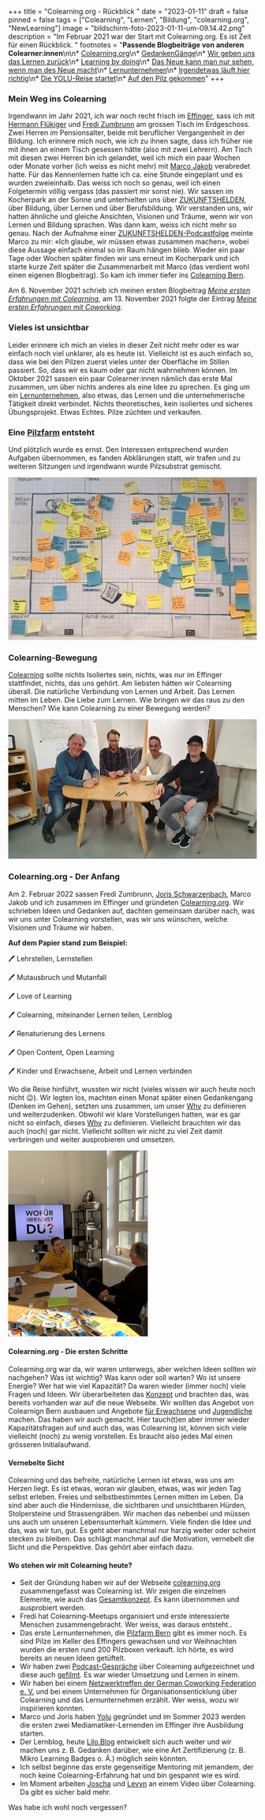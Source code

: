 +++
title = "Colearning.org - Rückblick "
date = "2023-01-11"
draft = false
pinned = false
tags = ["Colearning", "Lernen", "Bildung", "colearning.org", "NewLearning"]
image = "bildschirm-foto-2023-01-11-um-09.14.42.png"
description = "Im Februar 2021 war der Start mit Colearning.org. Es ist Zeit für einen Rückblick.  "
footnotes = "**Passende Blogbeiträge von anderen Colearner:innen**\n\n* [Colearning.org](https://www.fredizumbrunn.ch/colearning-org/)\n* [GedankenGänge](https://www.fredizumbrunn.ch/gedankengange/)\n* [Wir geben uns das Lernen zurück](https://www.fredizumbrunn.ch/wir-geben-uns-das-lernen-zuruck/)\n* [Learning by doing](https://www.fredizumbrunn.ch/learnings-by-doing/)\n* [Das Neue kann man nur sehen, wenn man des Neue macht](https://www.fredizumbrunn.ch/das-neue-kann-man-nur-sehen-wenn-man-das-neue-macht/)\n* [Lernunternehmen](https://www.fredizumbrunn.ch/das-neue-kann-man-nur-sehen-wenn-man-das-neue-macht/)\n* [Irgendetwas läuft hier richtig](https://blog.jorisschwarzenbach.ch/irgendetwas-lauft-hier-richtig/)\n* [Die YOLU-Reise startet](https://blog.jorisschwarzenbach.ch/die-yolu-reise-startet/)\n* [Auf den Pilz gekommen](https://hermann.netlify.app/auf-den-pilz-gekommen/)"
+++
### Mein Weg ins Colearning

Irgendwann im Jahr 2021, ich war noch recht frisch im [Effinger](https://www.effinger.ch), sass ich mit [Hermann Flükiger](https://hermann.netlify.app) und [Fredi Zumbrunn](https://www.fredizumbrunn.ch) am grossen Tisch im Erdgeschoss. Zwei Herren im Pensionsalter, beide mit beruflicher Vergangenheit in der Bildung. Ich erinnere mich noch, wie ich zu ihnen sagte, dass ich früher nie mit ihnen an einem Tisch gesessen hätte (also mit zwei Lehrern). Am Tisch mit diesen zwei Herren bin ich gelandet, weil ich mich ein paar Wochen oder Monate vorher (ich weiss es nicht mehr) mit [Marco Jakob](https://www.marcojakob.blog) verabredet hatte. Für das Kennenlernen hatte ich ca. eine Stunde eingeplant und es wurden zweieinhalb. Das weiss ich noch so genau, weil ich einen Folgetermin völlig vergass (das passiert mir sonst nie). Wir sassen im Kocherpark an der Sonne und unterhielten uns über [ZUKUNFTSHELDEN](https://www.zukunftshelden.ch), über Bildung, über Lernen und über Berufsbildung. Wir verstanden uns, wir hatten ähnliche und gleiche Ansichten, Visionen und Träume, wenn wir von Lernen und Bildung sprachen. Was dann kam, weiss ich nicht mehr so genau. Nach der Aufnahme einer [ZUKUNFTSHELDEN-Podcastfolge](https://www.zukunftshelden.ch/hallo) meinte Marco zu mir: «Ich glaube, wir müssen etwas zusammen machen», wobei diese Aussage einfach einmal so im Raum hängen blieb. Wieder ein paar Tage oder Wochen später finden wir uns erneut im Kocherpark und ich starte kurze Zeit später die Zusammenarbeit mit Marco (das verdient wohl einen eigenen Blogbeitrag). So kam ich immer tiefer ins [Colearning Bern](https://www.colearningbern.ch).

Am 6. November 2021 schrieb ich meinen ersten Blogbeitrag *[Meine ersten Erfahrungen mit Colearning](https://www.bensblog.ch/meine-ersten-erfahrungen-mit-colearning/)*, am 13. November 2021 folgte der Eintrag *[Meine ersten Erfahrungen mit Coworking](https://www.bensblog.ch/coworking/)*. 

### Vieles ist unsichtbar

Leider erinnere ich mich an vieles in dieser Zeit nicht mehr oder es war einfach noch viel unklarer, als es heute ist. Vielleicht ist es auch einfach so, dass wie bei den Pilzen zuerst vieles unter der Oberfläche im Stillen passiert. So, dass wir es kaum oder gar nicht wahrnehmen können. Im Oktober 2021 sassen ein paar Colearner:innen nämlich das erste Mal zusammen, um über nichts anderes als eine Idee zu sprechen. Es ging um ein [Lernunternehmen](https://www.marcojakob.blog/lernunternehmen/), also etwas, das Lernen und die unternehmerische Tätigkeit direkt verbindet. Nichts theoretisches, kein isoliertes und sicheres Übungsprojekt. Etwas Echtes. Pilze züchten und verkaufen. 

### Eine [Pilzfarm](https://www.pilzfarm.be) entsteht

Und plötzlich wurde es ernst. Den Interessen entsprechend wurden Aufgaben übernommen, es fanden Abklärungen statt, wir trafen und zu weiteren Sitzungen und irgendwann wurde Pilzsubstrat gemischt. 

![](img_4306.jpg)

### Colearning-Bewegung

[Colearning](https://www.colearning.org) sollte nichts Isoliertes sein, nichts, was nur im Effinger stattfindet, nichts, das uns gehört. Am liebsten hätten wir Colearning überall. Die natürliche Verbindung von Lernen und Arbeit. Das Lernen mitten im Leben. Die Liebe zum Lernen. Wie bringen wir das raus zu den Menschen? Wie kann Colearning zu einer Bewegung werden?

![](20220202_100314.jpg)

### Colearning.org - Der Anfang

Am 2. Februar 2022 sassen Fredi Zumbrunn, [Joris Schwarzenbach](https://blog.jorisschwarzenbach.ch), Marco Jakob und ich zusammen im Effinger und gründeten [Colearning.org](https://www.colearning.org). Wir schrieben Ideen und Gedanken auf, dachten gemeinsam darüber nach, was wir uns unter Colearning vorstellen, was wir uns wünschen, welche Visionen und Träume wir haben. 

**Auf dem Papier stand zum Beispiel:** 

🖊️ Lehrstellen, Lernstellen

🖊️ Mutausbruch und Mutanfall

🖊️ Love of Learning

🖊️ Colearning, miteinander Lernen teilen, Lernblog

🖊️ Renaturierung des Lernens

🖊️ Open Content, Open Learning 

🖊️ Kinder und Erwachsene, Arbeit und Lernen verbinden

Wo die Reise hinführt, wussten wir nicht (vieles wissen wir auch heute noch nicht 😉). Wir legten los, machten einen Monat später einen Gedankengang (Denken im Gehen), setzten uns zusammen, um unser [Why](https://www.bensblog.ch/start-with-why-i/) zu definieren und weiterzudenken. Obwohl wir klare Vorstellungen hatten, war es gar nicht so einfach, dieses [Why](https://www.zukunftshelden.ch/post/deinwarum) zu definieren. Vielleicht brauchten wir das auch (noch) gar nicht. Vielleicht sollten wir nicht zu viel Zeit damit verbringen und weiter ausprobieren und umsetzen.

![](bildschirm-foto-2023-01-11-um-08.38.43.png)

#### Colearning.org - Die ersten Schritte

Colearning.org war da, wir waren unterwegs, aber welchen Ideen sollten wir nachgehen? Was ist wichtig? Was kann oder soll warten? Wo ist unsere Energie? Wer hat wie viel Kapazität? Da waren wieder (immer noch) viele Fragen und Ideen. Wir überarbeiteten das [Konzept](https://docs.google.com/document/d/1qcq7b3huOSms2ut1s4PFpCIMD7X9kRLhat7KwjSghwM/edit) und brachten das, was bereits vorhanden war auf die neue Webseite. Wir wollten das Angebot von Colearnign Bern ausbauen und Angebote [für Erwachsene](https://www.colearningbern.ch/erwachsene/) und [Jugendliche](https://www.colearningbern.ch/jugendliche/) machen. Das haben wir auch gemacht. Hier tauch(t)en aber immer wieder Kapazitätsfragen auf und auch das, was Colearning ist, können sich viele vielleicht (noch) zu wenig vorstellen. Es braucht also jedes Mal einen grösseren Initialaufwand. 

#### Vernebelte Sicht

Colearning und das befreite, natürliche Lernen ist etwas, was uns am Herzen liegt. Es ist etwas, woran wir glauben, etwas, was wir jeden Tag selbst erleben. Freies und selbstbestimmtes Lernen mitten im Leben. Da sind aber auch die Hindernisse, die sichtbaren und unsichtbaren Hürden, Stolpersteine und Strassengräben. Wir machen das nebenbei und müssen uns auch um unseren Lebensunterhalt kümmern. Viele finden die Idee und das, was wir tun, gut. Es geht aber manchmal nur harzig weiter oder scheint stecken zu bleiben. Das schlägt manchmal auf die Motivation, vernebelt die Sicht und die Perspektive. Das gehört aber einfach dazu. 

#### Wo stehen wir mit Colearning heute?

* Seit der Gründung haben wir auf der Webseite [colearning.org](https://www.colearning.org) zusammengefasst was Colearning ist. Wir zeigen die einzelnen Elemente, wie auch das [Gesamtkonzept](https://docs.google.com/document/d/1qcq7b3huOSms2ut1s4PFpCIMD7X9kRLhat7KwjSghwM/edit#heading=h.rq2axbnvwgdm). Es kann übernommen und ausprobiert werden.
* Fredi hat Colearning-Meetups organisiert und erste interessierte Menschen zusammengebracht. Wer weiss, was daraus entsteht.. 
* Das erste Lernunternehmen, die [Pilzfarm Bern](https://www.pilzfarm.be) gibt es immer noch. Es sind Pilze im Keller des Effingers gewachsen und vor Weihnachten wurden die ersten rund 200 Pilzboxen verkauft. Ich hörte, es wird bereits an neuen Ideen getüftelt.
* Wir haben zwei [Podcast-Gespräche](https://colearning.podigee.io) über Colearning aufgezeichnet und diese auch [gefilmt](https://www.youtube.com/channel/UC06qEJZv4sB5LkAYUhkyJww). Es war wieder Umsetzung und Lernen in einem. 
* Wir haben bei einem [Netzwerktreffen der German Coworking Federation e. V.](https://coworkland.de/de/veranstaltungen/colearning-bildung-coworking) und bei einem Unternehmen für Organisationsenticklung über Colearning und das Lernunternehmen erzählt. Wer weiss, wozu wir inspirieren konnten.
* Marco und Joris haben [Yolu](https://www.yolu.ch) gegründet und im Sommer 2023 werden die ersten zwei Mediamatiker-Lernenden im Effinger ihre Ausbildung starten. 
* Der Lernblog, heute [Lilo.Blog](https://www.lilo.blog) entwickelt sich auch weiter und wir machen uns z. B. Gedanken darüber, wie eine Art Zertifizierung (z. B. Mikro Learning Badges o. Ä.) möglich sein könnten. 
* Ich selbst beginne das erste gegenseitige Mentoring mit jemandem, der noch keine Colearning-Erfahrung hat und bin gespannt wie es wird. 
* Im Moment arbeiten [Joscha](https://www.joschatschanz.ch) und [Levyn](https://levynblog.netlify.app) an einem Video über Colearning. Da gibt es sicher bald mehr.

Was habe ich wohl noch vergessen?